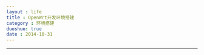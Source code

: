 ```yaml
---
layout : life
title : OpenWrt开发环境搭建
category : 环境搭建
duoshuo: true
date : 2014-10-31
---
```


******

<!-- more -->